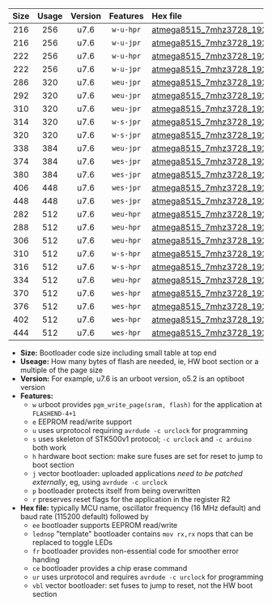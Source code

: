 |Size|Usage|Version|Features|Hex file|
|:-:|:-:|:-:|:-:|:--|
|216|256|u7.6|`w-u-hpr`|[atmega8515_7mhz3728_19200bps_ur.hex](https://raw.githubusercontent.com/stefanrueger/urboot/main/bootloaders/atmega8515/fcpu_7mhz3728/19200_bps/atmega8515_7mhz3728_19200bps_ur.hex)|
|216|256|u7.6|`w-u-jpr`|[atmega8515_7mhz3728_19200bps_ur_vbl.hex](https://raw.githubusercontent.com/stefanrueger/urboot/main/bootloaders/atmega8515/fcpu_7mhz3728/19200_bps/atmega8515_7mhz3728_19200bps_ur_vbl.hex)|
|222|256|u7.6|`w-u-hpr`|[atmega8515_7mhz3728_19200bps_lednop_ur.hex](https://raw.githubusercontent.com/stefanrueger/urboot/main/bootloaders/atmega8515/fcpu_7mhz3728/19200_bps/atmega8515_7mhz3728_19200bps_lednop_ur.hex)|
|222|256|u7.6|`w-u-jpr`|[atmega8515_7mhz3728_19200bps_lednop_ur_vbl.hex](https://raw.githubusercontent.com/stefanrueger/urboot/main/bootloaders/atmega8515/fcpu_7mhz3728/19200_bps/atmega8515_7mhz3728_19200bps_lednop_ur_vbl.hex)|
|286|320|u7.6|`weu-jpr`|[atmega8515_7mhz3728_19200bps_ee_ur_vbl.hex](https://raw.githubusercontent.com/stefanrueger/urboot/main/bootloaders/atmega8515/fcpu_7mhz3728/19200_bps/atmega8515_7mhz3728_19200bps_ee_ur_vbl.hex)|
|292|320|u7.6|`weu-jpr`|[atmega8515_7mhz3728_19200bps_ee_lednop_ur_vbl.hex](https://raw.githubusercontent.com/stefanrueger/urboot/main/bootloaders/atmega8515/fcpu_7mhz3728/19200_bps/atmega8515_7mhz3728_19200bps_ee_lednop_ur_vbl.hex)|
|310|320|u7.6|`weu-jpr`|[atmega8515_7mhz3728_19200bps_ee_lednop_fr_ur_vbl.hex](https://raw.githubusercontent.com/stefanrueger/urboot/main/bootloaders/atmega8515/fcpu_7mhz3728/19200_bps/atmega8515_7mhz3728_19200bps_ee_lednop_fr_ur_vbl.hex)|
|314|320|u7.6|`w-s-jpr`|[atmega8515_7mhz3728_19200bps_vbl.hex](https://raw.githubusercontent.com/stefanrueger/urboot/main/bootloaders/atmega8515/fcpu_7mhz3728/19200_bps/atmega8515_7mhz3728_19200bps_vbl.hex)|
|320|320|u7.6|`w-s-jpr`|[atmega8515_7mhz3728_19200bps_lednop_vbl.hex](https://raw.githubusercontent.com/stefanrueger/urboot/main/bootloaders/atmega8515/fcpu_7mhz3728/19200_bps/atmega8515_7mhz3728_19200bps_lednop_vbl.hex)|
|338|384|u7.6|`weu-jpr`|[atmega8515_7mhz3728_19200bps_ee_lednop_fr_ce_ur_vbl.hex](https://raw.githubusercontent.com/stefanrueger/urboot/main/bootloaders/atmega8515/fcpu_7mhz3728/19200_bps/atmega8515_7mhz3728_19200bps_ee_lednop_fr_ce_ur_vbl.hex)|
|374|384|u7.6|`wes-jpr`|[atmega8515_7mhz3728_19200bps_ee_vbl.hex](https://raw.githubusercontent.com/stefanrueger/urboot/main/bootloaders/atmega8515/fcpu_7mhz3728/19200_bps/atmega8515_7mhz3728_19200bps_ee_vbl.hex)|
|380|384|u7.6|`wes-jpr`|[atmega8515_7mhz3728_19200bps_ee_lednop_vbl.hex](https://raw.githubusercontent.com/stefanrueger/urboot/main/bootloaders/atmega8515/fcpu_7mhz3728/19200_bps/atmega8515_7mhz3728_19200bps_ee_lednop_vbl.hex)|
|406|448|u7.6|`wes-jpr`|[atmega8515_7mhz3728_19200bps_ee_lednop_fr_vbl.hex](https://raw.githubusercontent.com/stefanrueger/urboot/main/bootloaders/atmega8515/fcpu_7mhz3728/19200_bps/atmega8515_7mhz3728_19200bps_ee_lednop_fr_vbl.hex)|
|448|448|u7.6|`wes-jpr`|[atmega8515_7mhz3728_19200bps_ee_lednop_fr_ce_vbl.hex](https://raw.githubusercontent.com/stefanrueger/urboot/main/bootloaders/atmega8515/fcpu_7mhz3728/19200_bps/atmega8515_7mhz3728_19200bps_ee_lednop_fr_ce_vbl.hex)|
|282|512|u7.6|`weu-hpr`|[atmega8515_7mhz3728_19200bps_ee_ur.hex](https://raw.githubusercontent.com/stefanrueger/urboot/main/bootloaders/atmega8515/fcpu_7mhz3728/19200_bps/atmega8515_7mhz3728_19200bps_ee_ur.hex)|
|288|512|u7.6|`weu-hpr`|[atmega8515_7mhz3728_19200bps_ee_lednop_ur.hex](https://raw.githubusercontent.com/stefanrueger/urboot/main/bootloaders/atmega8515/fcpu_7mhz3728/19200_bps/atmega8515_7mhz3728_19200bps_ee_lednop_ur.hex)|
|306|512|u7.6|`weu-hpr`|[atmega8515_7mhz3728_19200bps_ee_lednop_fr_ur.hex](https://raw.githubusercontent.com/stefanrueger/urboot/main/bootloaders/atmega8515/fcpu_7mhz3728/19200_bps/atmega8515_7mhz3728_19200bps_ee_lednop_fr_ur.hex)|
|310|512|u7.6|`w-s-hpr`|[atmega8515_7mhz3728_19200bps.hex](https://raw.githubusercontent.com/stefanrueger/urboot/main/bootloaders/atmega8515/fcpu_7mhz3728/19200_bps/atmega8515_7mhz3728_19200bps.hex)|
|316|512|u7.6|`w-s-hpr`|[atmega8515_7mhz3728_19200bps_lednop.hex](https://raw.githubusercontent.com/stefanrueger/urboot/main/bootloaders/atmega8515/fcpu_7mhz3728/19200_bps/atmega8515_7mhz3728_19200bps_lednop.hex)|
|334|512|u7.6|`weu-hpr`|[atmega8515_7mhz3728_19200bps_ee_lednop_fr_ce_ur.hex](https://raw.githubusercontent.com/stefanrueger/urboot/main/bootloaders/atmega8515/fcpu_7mhz3728/19200_bps/atmega8515_7mhz3728_19200bps_ee_lednop_fr_ce_ur.hex)|
|370|512|u7.6|`wes-hpr`|[atmega8515_7mhz3728_19200bps_ee.hex](https://raw.githubusercontent.com/stefanrueger/urboot/main/bootloaders/atmega8515/fcpu_7mhz3728/19200_bps/atmega8515_7mhz3728_19200bps_ee.hex)|
|376|512|u7.6|`wes-hpr`|[atmega8515_7mhz3728_19200bps_ee_lednop.hex](https://raw.githubusercontent.com/stefanrueger/urboot/main/bootloaders/atmega8515/fcpu_7mhz3728/19200_bps/atmega8515_7mhz3728_19200bps_ee_lednop.hex)|
|402|512|u7.6|`wes-hpr`|[atmega8515_7mhz3728_19200bps_ee_lednop_fr.hex](https://raw.githubusercontent.com/stefanrueger/urboot/main/bootloaders/atmega8515/fcpu_7mhz3728/19200_bps/atmega8515_7mhz3728_19200bps_ee_lednop_fr.hex)|
|444|512|u7.6|`wes-hpr`|[atmega8515_7mhz3728_19200bps_ee_lednop_fr_ce.hex](https://raw.githubusercontent.com/stefanrueger/urboot/main/bootloaders/atmega8515/fcpu_7mhz3728/19200_bps/atmega8515_7mhz3728_19200bps_ee_lednop_fr_ce.hex)|

- **Size:** Bootloader code size including small table at top end
- **Useage:** How many bytes of flash are needed, ie, HW boot section or a multiple of the page size
- **Version:** For example, u7.6 is an urboot version, o5.2 is an optiboot version
- **Features:**
  + `w` urboot provides `pgm_write_page(sram, flash)` for the application at `FLASHEND-4+1`
  + `e` EEPROM read/write support
  + `u` uses urprotocol requiring `avrdude -c urclock` for programming
  + `s` uses skeleton of STK500v1 protocol; `-c urclock` and `-c arduino` both work
  + `h` hardware boot section: make sure fuses are set for reset to jump to boot section
  + `j` vector bootloader: uploaded applications *need to be patched externally*, eg, using `avrdude -c urclock`
  + `p` bootloader protects itself from being overwritten
  + `r` preserves reset flags for the application in the register R2
- **Hex file:** typically MCU name, oscillator frequency (16 MHz default) and baud rate (115200 default) followed by
  + `ee` bootloader supports EEPROM read/write
  + `lednop` "template" bootloader contains `mov rx,rx` nops that can be replaced to toggle LEDs
  + `fr` bootloader provides non-essential code for smoother error handing
  + `ce` bootloader provides a chip erase command
  + `ur` uses urprotocol and requires `avrdude -c urclock` for programming
  + `vbl` vector bootloader: set fuses to jump to reset, not the HW boot section
